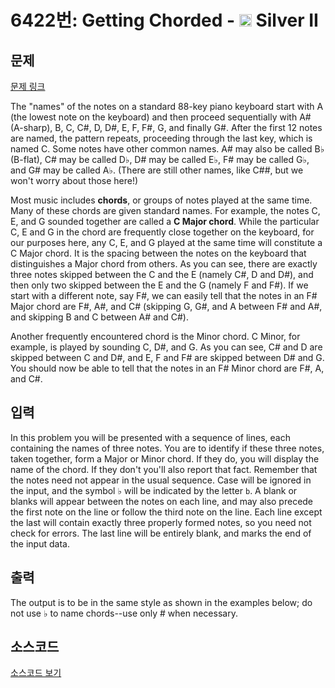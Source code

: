 # 6422번: Getting Chorded - <img src="https://static.solved.ac/tier_small/9.svg" style="height:20px" /> Silver II

<!-- performance -->

<!-- 문제 제출 후 깃허브에 푸시를 했을 때 제출한 코드의 성능이 입력될 공간입니다.-->

<!-- end -->

## 문제

[문제 링크](https://boj.kr/6422)


<p>The "names" of the notes on a standard 88-key piano keyboard start with A (the lowest note on the keyboard) and then proceed sequentially with A# (A-sharp), B, C, C#, D, D#, E, F, F#, G, and finally G#. After the first 12 notes are named, the pattern repeats, proceeding through the last key, which is named C. Some notes have other common names. A# may also be called B♭ (B-flat), C# may be called D♭, D# may be called E♭, F# may be called G♭, and G# may be called A♭. (There are still other names, like C##, but we won't worry about those here!)</p>

<p>Most music includes <strong>chords</strong>, or groups of notes played at the same time. Many of these chords are given standard names. For example, the notes C, E, and G sounded together are called a <strong>C Major chord</strong>. While the particular C, E and G in the chord are frequently close together on the keyboard, for our purposes here, any C, E, and G played at the same time will constitute a C Major chord. It is the spacing between the notes on the keyboard that distinguishes a Major chord from others. As you can see, there are exactly three notes skipped between the C and the E (namely C#, D and D#), and then only two skipped between the E and the G (namely F and F#). If we start with a different note, say F#, we can easily tell that the notes in an F# Major chord are F#, A#, and C# (skipping G, G#, and A between F# and A#, and skipping B and C between A# and C#).</p>

<p>Another frequently encountered chord is the Minor chord. C Minor, for example, is played by sounding C, D#, and G. As you can see, C# and D are skipped between C and D#, and E, F and F# are skipped between D# and G. You should now be able to tell that the notes in an F# Minor chord are F#, A, and C#.</p>



## 입력


<p>In this problem you will be presented with a sequence of lines, each containing the names of three notes. You are to identify if these three notes, taken together, form a Major or Minor chord. If they do, you will display the name of the chord. If they don't you'll also report that fact. Remember that the notes need not appear in the usual sequence. Case will be ignored in the input, and the symbol&nbsp;♭&nbsp;will be indicated by the letter&nbsp;<code>b</code>. A blank or blanks will appear between the notes on each line, and may also precede the first note on the line or follow the third note on the line. Each line except the last will contain exactly three properly formed notes, so you need not check for errors. The last line will be entirely blank, and marks the end of the input data.</p>



## 출력


<p>The output is to be in the same style as shown in the examples below; do not use&nbsp;♭&nbsp;to name chords--use only # when necessary.</p>



## 소스코드

[소스코드 보기](Getting%20Chorded.cpp)